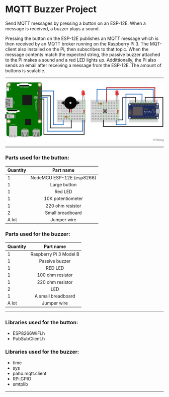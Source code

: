 # MQTT Buzzer Project
Send MQTT messages by pressing a button on an ESP-12E. When a message is received, a buzzer plays a sound.

Pressing the button on the ESP-12E publishes an MQTT message which is then received by an MQTT broker running on the Raspberry Pi 3. The MQT-client also installed on the Pi, then subscribes to that topic. When the message contents match the expected string, the passive buzzer attached to the Pi makes a sound and a red LED lights up. Addittionally, the Pi also sends an email after receiving a message from the ESP-12E. The amount of buttons is scalable.

---

![alt text](https://github.com/PyhaMarkus/mqtt-buzzer-project/blob/master/pictures/buzzerproject_bb.png "sketch")

---

### Parts used for the button:
| Quantity | Part name                             |
| -------- |:-------------:                        |
| 1        | NodeMCU ESP-12E (esp8266)             |
| 1        | Large button                          |
| 1        | Red LED                               |
| 1        | 10K potentiometer                     |
| 1        | 220 ohm resistor                      |
| 2        | Small breadboard                      |
| A lot    | Jumper wire                           |

### Parts used for the buzzer:
| Quantity | Part name                             |
| -------- |:-------------:                        |
| 1        | Raspberry Pi 3 Model B                |
| 1        | Passive buzzer                        |
| 1        | RED LED                               |
| 1        | 100 ohm resistor                      |
| 1        | 220 ohm resistor                      |
| 2        | LED                                   |
| 1        | A small breadboard                    |
| A lot    | Jumper wire                           |

---

### Libraries used for the button:
* ESP8266WiFi.h
* PubSubClient.h

### Libraries used for the buzzer:
* time
* sys
* paho.mqtt.client
* RPi.GPIO
* smtplib

---
